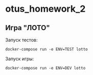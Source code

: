 # otus_homework_2
## Игра "ЛОТО"
Запуск тестов:

    docker-compose run -e ENV=TEST lotto

Запуск игры: 

    docker-compose run -e ENV=DEV lotto
